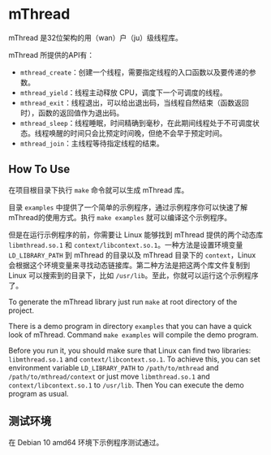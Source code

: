 # mThread

mThread 是32位架构的用（wan）户（ju）级线程库。

mThread 所提供的API有：

- `mthread_create`：创建一个线程，需要指定线程的入口函数以及要传递的参数。
- `mthread_yield`：线程主动释放 CPU，调度下一个可调度的线程。
- `mthread_exit`：线程退出，可以给出退出码，当线程自然结束（函数返回时），函数的返回值作为退出码。
- `mthread_sleep`：线程睡眠，时间精确到毫秒，在此期间线程处于不可调度状态。线程唤醒的时间只会比预定时间晚，但绝不会早于预定时间。
- `mthread_join`：主线程等待指定线程的结束。

## How To Use

在项目根目录下执行 `make` 命令就可以生成 mThread 库。

目录 `examples` 中提供了一个简单的示例程序，通过示例程序你可以快速了解mThread的使用方式。执行 `make examples` 就可以编译这个示例程序。

但是在运行示例程序的前，你需要让 Linux 能够找到 mThread 提供的两个动态库 `libmthread.so.1` 和 `context/libcontext.so.1`。一种方法是设置环境变量 `LD_LIBRARY_PATH` 到 mThread 的目录以及 mThread 目录下的 `context`，Linux 会根据这个环境变量来寻找动态链接库。第二种方法是把这两个库文件复制到 Linux 可以搜索到的目录下，比如 `/usr/lib`。至此，你就可以运行这个示例程序了。

To generate the mThread library just run `make` at root directory of the project.

There is a demo program in directory `examples` that you can have a quick look of mThread. Command `make examples` will compile the demo program.

Before you run it, you should make sure that Linux can find two libraries: `libmthread.so.1` and `context/libcontext.so.1`. To achieve this, you can set environment variable `LD_LIBRARY_PATH` to `/path/to/mthread` and `/path/to/mthread/context` or just move `libmthread.so.1` and `context/libcontext.so.1` to `/usr/lib`. Then You can execute the demo program as usual.

## 测试环境

在 Debian 10 amd64 环境下示例程序测试通过。